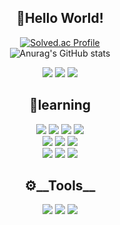 <div align="center">

  ## 🐤__Hello World!__
  [![Solved.ac Profile](http://mazassumnida.wtf/api/v2/generate_badge?boj=kyw0428)](https://solved.ac/kyw0428/)</br>
  ![Anurag's GitHub stats](https://github-readme-stats.vercel.app/api?username=tissuecat0823&show_icons=true&theme=radical&height=90)

  <p>
  <a href="https://www.instagram.com/yewon04_28/"><img src="https://img.shields.io/badge/ Instagram-E4405F?style=flat&logo=instagram&logoColor=white"></a>
  <a href="https://www.threads.net/@yewon04_28"><img src="https://img.shields.io/badge/ Threads-3D3D3D?style=flat&logo=Threads&logoColor=white"></a>
  <a href="mailto:kyw0428@gnu.ac.kr" target="_blank"><img src="https://img.shields.io/badge/ Gmail-EA4335?style=flat&logo=Gmail&logoColor=white" ></a>
  </p>

  ## 🌱__learning__
  <p>
  <img src="https://img.shields.io/badge/Python-3776AB?style=flat&logo=python&logoColor=white">
  <img src="https://img.shields.io/badge/C-666666?style=flat&logo=C&logoColor=white">
  <img src="https://img.shields.io/badge/C++-00599C?style=flat&logo=cplusplus&logoColor=white">
  <img src="https://img.shields.io/badge/Kotlin-7F52FF?style=flat&logo=kotlin&logoColor=white"></br>
  <img src="https://img.shields.io/badge/Dart-0175C2?style=flat&logo=dart&logoColor=white">
  <img src="https://img.shields.io/badge/Flutter-02569B?style=flat&logo=flutter&logoColor=white">
  <!-- <img src="https://img.shields.io/badge/Android Studio-3DDC84?style=flat&logo=android studio&logoColor=white"> -->
  <img src="https://img.shields.io/badge/Firebase-F29D00?style=flat&logo=firebase&logoColor=white"></br>
  <img src="https://img.shields.io/badge/Javascript-FFCC00?style=flat&logo=javascript&logoColor=white">  
  <img src="https://img.shields.io/badge/HTML5-E34F26?style=flat&logo=html5&logoColor=white">
  <img src="https://img.shields.io/badge/CSS3-1572B6?style=flat&logo=css3&logoColor=white">
  </p>

  ## ⚙️__Tools__
  <p>
  <img src="https://img.shields.io/badge/Vscode-007ACC?style=flat&logo=visualstudiocode&logoColor=white">
  <img src="https://img.shields.io/badge/GitHub-181717?style=flat&logo=github&logoColor=white">
  <img src="https://img.shields.io/badge/Git-F05032?style=flat&logo=git&logoColor=white">
  </p>
  
</div>


<!--
**tissuecat0823/tissuecat0823** is a ✨ _special_ ✨ repository because its `README.md` (this file) appears on your GitHub profile.

Here are some ideas to get you started:

- 🔭 I’m currently working on ...
- 🌱 I’m currently learning ...
- 👯 I’m looking to collaborate on ...
- 🤔 I’m looking for help with ...
- 💬 Ask me about ...
- 📫 How to reach me: ...
- 😄 Pronouns: ...
- ⚡ Fun fact: ...
-->
